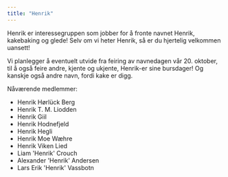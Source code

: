 ```yaml
---
title: "Henrik"
---
```


Henrik er interessegruppen som jobber for å fronte navnet Henrik, 
kakebaking og glede! Selv om vi heter Henrik, så er du hjertelig velkommen uansett!

Vi planlegger å eventuelt utvide fra feiring av navnedagen vår 20. oktober, til å også feire andre, kjente og ukjente, Henrik-er sine bursdager! Og kanskje også andre navn, fordi kake er digg.

Nåværende medlemmer:

- Henrik Hørlück Berg
- Henrik T. M. Liodden
- Henrik Giil
- Henrik Hodnefjeld
- Henrik Hegli
- Henrik Moe Wæhre
- Henrik Viken Lied
- Liam 'Henrik' Crouch
- Alexander 'Henrik' Andersen
- Lars Erik 'Henrik' Vassbotn